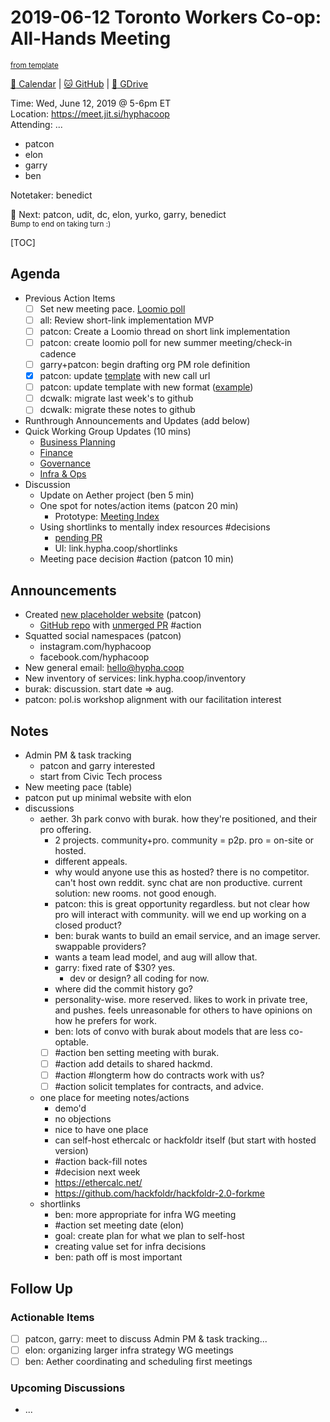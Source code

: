 # 2019-06-12 Toronto Workers Co-op: All-Hands Meeting

<sup>[from template][template]</sup>

[:date: Calendar][cal] | [:cat: GitHub][gh] | [:open_file_folder: GDrive][gdrive]

Time: Wed, June 12, 2019 @ 5-6pm ET  
Location: https://meet.jit.si/hyphacoop  
Attending: ...

- patcon
- elon
- garry
- ben

Notetaker: benedict

:raising_hand: Next: patcon, udit, dc, elon, yurko, garry, benedict  
<sup>Bump to end on taking turn :)</sup>

[TOC]

## Agenda

- Previous Action Items
    - [ ] Set new meeting pace. [Loomio poll](https://loomio.hypha.coop/d/1YXukDNG/revised-summer-meeting-schedule-for-all-hands-calls)
    - [ ] all: Review short-link implementation MVP
    - [ ] patcon: Create a Loomio thread on short link implementation
    - [ ] patcon: create loomio poll for new summer meeting/check-in cadence
    - [ ] garry+patcon: begin drafting org PM role definition
    - [x] patcon: update [template][template] with new call url
    - [ ] patcon: update template with new format ([example](https://github.com/hyphacoop/organizing/blob/master/2019-05-15-all-hands-meeting.md))
    - [ ] dcwalk: migrate last week's 
    to github
    - [ ] dcwalk: migrate these notes to github
- Runthrough Announcements and Updates (add below)
- Quick Working Group Updates (10 mins)
    - [Business Planning][biz-wg]
    - [Finance][fin-wg]
    - [Governance][gov-wg]
    - [Infra & Ops][ino-wg]
- Discussion
    - Update on Aether project (ben 5 min)
    - One spot for notes/action items (patcon 20 min)
        - Prototype: [Meeting Index](https://beta.hackfoldr.org/hyphacoop-meetings/)
    - Using shortlinks to mentally index resources #decisions
        - [pending PR](https://github.com/hyphacoop/worker-coop-scripts/pull/2)
        - UI: link.hypha.coop/shortlinks
    - Meeting pace decision #action (patcon 10 min)

## Announcements

- Created [new placeholder website](https://hypha.coop/) (patcon)
    - [GitHub repo](https://github.com/hyphacoop/hypha.coop) with [unmerged PR](https://github.com/hyphacoop/hypha.coop/pull/1) #action
- Squatted social namespaces (patcon)
    - instagram.com/hyphacoop
    - facebook.com/hyphacoop
- New general email: hello@hypha.coop
- New inventory of services: link.hypha.coop/inventory
- burak: discussion. start date => aug.
- patcon: pol.is workshop alignment with our facilitation interest

## Notes

- Admin PM & task tracking
    - patcon and garry interested
    - start from Civic Tech process
- New meeting pace (table)
- patcon put up minimal website with elon
- discussions
    - aether. 3h park convo with burak. how they're positioned, and their pro offering.
        - 2 projects. community+pro. community = p2p. pro = on-site or hosted.
        - different appeals.
        - why would anyone use this as hosted? there is no competitor. can't host own reddit. sync chat are non productive. current solution: new rooms. not good enough.
        - patcon: this is great opportunity regardless. but not clear how pro will interact with community. will we end up working on a closed product?
        - ben: burak wants to build an email service, and an image server. swappable providers?
        - wants a team lead model, and aug will allow that.
        - garry: fixed rate of $30? yes.
            - dev or design? all coding for now.
        - where did the commit history go?
        - personality-wise. more reserved. likes to work in private tree, and pushes. feels unreasonable for others to have opinions on how he prefers for work.
        - ben: lots of convo with burak about models that are less co-optable.
        - [ ] #action ben setting meeting with burak.
        - [ ] #action add details to shared hackmd.
        - [ ] #action #longterm how do contracts work with us?
        - [ ] #action solicit templates for contracts, and advice.
    - one place for meeting notes/actions
        - demo'd
        - no objections
        - nice to have one place
        - can self-host ethercalc or hackfoldr itself (but start with hosted version)
        - #action back-fill notes
        - #decision next week
        - https://ethercalc.net/
        - https://github.com/hackfoldr/hackfoldr-2.0-forkme
    - shortlinks
        - ben: more appropriate for infra WG meeting
        - #action set meeting date (elon)
        - goal: create plan for what we plan to self-host
        - creating value set for infra decisions
        - ben: path off is most important

## Follow Up

### Actionable Items

- [ ] patcon, garry: meet to discuss Admin PM & task tracking...
- [ ] elon: organizing larger infra strategy WG meetings
- [ ] ben: Aether coordinating and scheduling first meetings

### Upcoming Discussions

- ...

<!-- Links -->
[template]: https://link.hypha.coop/template
[cal]: https://calendar.google.com/calendar/embed?src=s2224p8sptnujs736vplf9anjo%40group.calendar.google.com&ctz=America%2FToronto
[gh]: https://github.com/cryptographydog/december-retreat
[gdrive]: https://drive.google.com/drive/u/0/folders/14KYnYwOEK3InYZ3jCn-Gtf5q430sE9oc
[biz-wg]: https://loomio.cryptography.dog/g/ojZI2bPl/working-groups-business-planning
[fin-wg]: https://loomio.cryptography.dog/g/sRPwaorg/working-groups-finance
[gov-wg]: https://loomio.cryptography.dog/g/BaAj6dQn/working-groups-governance-by-laws-incorporation-articles-gm-
[ino-wg]: https://loomio.cryptography.dog/g/KvARWad7/working-groups-infrastructure-and-operations
